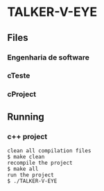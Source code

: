 # TALKER-V-EYE

## Files
 
 ### Engenharia de software
 
 ### cTeste
 
 ### cProject
 
## Running

### c++ project
```
clean all compilation files
$ make clean
recompile the project
$ make all
run the project
$ ./TALKER-V-EYE
```
